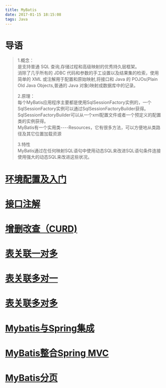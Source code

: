 ```yaml
---
title: MyBatis
date: 2017-01-15 18:15:08
tags: Java
---
```

#  导语

>1.概念：  
>是支持普通 SQL 查询,存储过程和高级映射的优秀持久层框架。  
>消除了几乎所有的 JDBC 代码和参数的手工设置以及结果集的检索，使用简单的 XML 或注解用于配置和原始映射,将接口和 Java 的 POJOs(Plain Old Java Objects,普通的 Java 对象)映射成数据库中的记录。
>  
>2.原理：  
>每个MyBatis应用程序主要都是使用SqlSessionFactory实例的，一个SqlSessionFactory实例可以通过SqlSessionFactoryBuilder获得。SqlSessionFactoryBuilder可以从一个xml配置文件或者一个预定义的配置类的实例获得。  
>MyBatis有一个实用类----Resources，它有很多方法，可以方便地从类路径及其它位置加载资源
>
>3.特性  
>MyBatis通过在任何映射SQL语句中使用动态SQL来改进SQL语句条件连接使用强大的动态SQL来改进这些状况。

# [环境配置及入门](http://www.yiibai.com/mybatis/install_configure.html)

# [接口注解](http://www.yiibai.com/mybatis/interface_comment.html)

# [增删改查（CURD)](http://www.yiibai.com/mybatis/interface_comment.html)

# [表关联一对多](http://www.yiibai.com/mybatis/mybatis-one2many.html)

# [表关联多对一](http://www.yiibai.com/mybatis/mybatis-many2one.html)

# [表关联多对多](http://www.yiibai.com/mybatis/mybatis-many2many.html)

# [Mybatis与Spring集成](http://www.yiibai.com/mybatis/mybatis_integration_with_spring.html)

# [MyBatis整合Spring MVC](http://www.yiibai.com/mybatis/mybatis_spring_mvc.html)

# [MyBatis分页](http://www.yiibai.com/mybatis/mybatis_pagination.html)